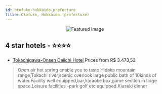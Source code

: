 ```yaml
---
id: otofuke-hokkaido-prefecture
title: Otofuke, Hokkaido (prefecture)
---
```


<center><img src="https://i.travelapi.com/hotels/5000000/4420000/4411000/4410952/0cd331ec_z.jpg" alt="Featured Image" /></center>


##  4 star hotels - ⭐️⭐️⭐️⭐️

-    [Tokachigawa-Onsen Daiichi Hotel](https://us.hurb.com/hotels/otofuke/tokachigawa-onsen-daiichi-hotel-JNP-JP02789T?cmp=18055) Prices from R$ 3.473,53
   > Open air hot spring enable you to taste Hidaka mountain range,Tokachi river,scenic overlook large public bath of 10kinds of water.Facility well equipped,bar,karaoke box,game section in large space.Leisure facilities -park golf etc equipped.Kiaseki dinner 
